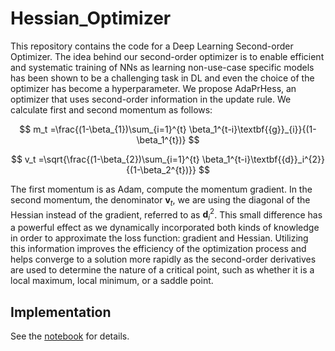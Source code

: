 # Hessian_Optimizer



This repository contains the code for a Deep Learning Second-order Optimizer. The idea behind our second-order optimizer is to enable efficient and systematic training of NNs as learning non-use-case specific models has been shown to be a challenging task in DL and even the choice of the optimizer has become a hyperparameter. We propose AdaPrHess, an optimizer that uses second-order information in the update rule. We calculate first and second momentum as follows:


$$ m_t =\frac{(1-\beta_{1})\sum_{i=1}^{t} \beta_1^{t-i}\textbf{{g}}_{i}}{(1-\beta_1^{t})} $$

 $$ v_t =\sqrt{\frac{(1-\beta_{2})\sum_{i=1}^{t} \beta_1^{t-i}\textbf{{d}}_i^{2}}{(1-\beta_2^{t})}} $$

The first momentum is as Adam, compute the momentum gradient. In the second momentum, the denominator $\textbf{{v}}_{t}$, we are using the diagonal of the Hessian instead of the gradient, referred to as $\textbf{{d}}_i^{2}$. This small difference has a powerful effect as we dynamically incorporated both kinds of knowledge in order to approximate the loss function: gradient and Hessian. Utilizing this information improves the efficiency of the optimization process and helps converge to a solution more rapidly as the second-order derivatives are used to determine the nature of a critical point, such as whether it is a local maximum, local minimum, or a saddle point. 


## Implementation

See the [notebook](./Hessian_optimizer.ipynb) for details.
